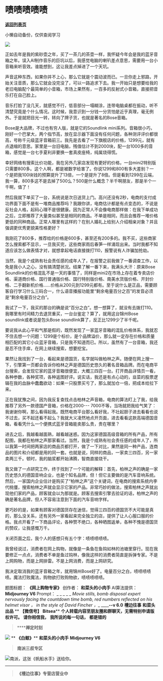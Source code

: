 # 啧啧啧啧啧

[**返回列表页**](/gzh/槽边往事)

小懒自动备份，仅供查阅学习

![](https://mmbiz.qpic.cn/mmbiz_jpg/Ia6gU9JNtkq9afia1JQ0NhMS0RiaTkUD1SUWk3PTdfwhuBBdH9zr80VAB2rQZMsU4HH53E1cLrYpac9ed3ZCMeCw/640?wx_fmt=jpeg&from;=appmsg)

正如去年是我的紫砂壶之年，买了一茶几的茶壶一样，我怀疑今年会是我的蓝牙音箱之年。误入AI制作音乐的巨坑以后，我感觉电脑的喇叭差点意思，需要用一台小音箱来听音效。谁能想到，这让我差点掉进了一个天坑。

声音这种东西，如果你并不上心，那么它就是个震动波而已。一旦你走上邪路，开始关注音质，那么它就会没完没了，可以一路追求下去。我一开始只是想要给我的老旧电脑配个最简单的小音箱，市场上果然有，一百多的反射式小音箱，直接把音乐打在自己脸上。  

音乐打脸了没几天，就感觉不行，低音部分一塌糊涂，连带电脑桌都在振动，听不清楚究竟是个什么情况。这时候，我意识到一分钱一分货怕是近乎真理，毫无例外。于是就把目光一转，转向了牌子货，也就是著名的Bose音箱。  

Bose是大品牌，不过也有穷人版，就是它的Soundlink
mini系列。音箱很小巧，刚好一个巴掌大，两个指节高，放在显示器下面没有任何问题，各种测评评价都很高，号称千元级蓝牙音箱前三。我先是去看了一下旗舰店的价格，1299元，就有点退缩的意思。家里是一台旧电脑，残值估计不到2000块，配一台1000多的音箱，感觉是一台七手夏利非要换一套真皮座椅，纯属烧得慌。  

幸好网络有搜索比价功能，我在另外几家店发现有更好的价格，一台mini2特别版只需要800多。这个人啊，都是被数字给害了。你说1299和800有多大差别？一个是把我100块钱的预算提升了13倍，一个是提升了8倍。但是看到1299在云端，我一算，800多这不是去掉了500么？500是什么概念？半千啊朋友，那是半个一千啊，值了！  

然后我就下单买了一台，系统说是次日送货上门。高兴还没有2秒，电商的支付成功界面下面不是有一堆商品推荐吗？我跟你讲，电商估计都是有点变态的，不说是反社会人格，起码心理不是很健康。因为正常人不会像电商那样做：在我下单成功之后，立即推荐了大量类似甚至是相同的商品。不单是相同，而且会推荐一堆价格更低的同种商品。正常人哪里有这样的？在别人婚礼上给别人介绍相亲对象？并且强调更优秀更貌美性格更好？  

我刚花了800多，推荐给的价格是600多，甚至还有200多的。我不买，这些商家怎么搜索都不显示，一旦我买完，这些商家雨后春笋一样涌现出来。当时我都不知道应该怎么做表情才对，就想拿起电话直接拨打110，报警说有人诈骗加抢劫。

当然，我是个成熟有社会责任感的成年人了，在报警之前我做了一番调查工作，以免是我小人之心，没有搞清楚状况。结果了解一番下来，我满头大汗：原来Bose
Soundlink的价格混乱不是一天的事情了，同样是mini2在市场上存在着专卖店价格、渠道商价格、国行普通版价格、国行特别版价格、南美水货版价格、开封价格、二手翻新机价格......价格从200元到1299元都有。至于说什么是正品，需要顾客自行学习什么三码合一，什么语音播报功能里“剩余电量百分之百”的发音必须是“剩余电量百分之白”。

我试了一下，我买的那台的确是说“百分之白”。想一想算了，就没有去拨打110。我哪里有时间精力去退货重买，一台台鉴定？算了，就用这台锦州Bose
soundlink或者说是包头Bose soundlink算了，反正比1299少了半千呢。

要说我从此心平和气那是假的，既然发现了一家蓝牙音箱的混乱价格体系，我就忍不住去想一个问题：1299是个标价，是个品牌溢价，那么就一定存在价格和质量相匹配的其它小众蓝牙音箱，只是我不知道而已。所以，虽然有了一台音箱，我还是忍不住手痒，在网上继续搜索，想要挖宝。  

果然让我找到了一台，看起来是德国货，名字就叫做柏林之声。随便在网上搜一下，引擎第一页都会告诉你柏林之声是德国历史悠久的著名音箱品牌。而在电商平台搜索，会发现它家的蓝牙音箱很便宜，大概三四百一台。打开商品详情页一看，各种参数，各种奖项，各种返图好评。说实话，我还是有点心动的，韭菜的股票逻辑在我的血脉中蠢蠢欲动：如果一只股票买亏了，那么就加仓一倍，把成本给拉下来。

正在我犹豫之间，因为我反复查找点击柏林之声音箱，电商的算法盯上了我，给我推荐了另外一款德国产音箱，价格在2000---
7000不等，当场就把我给气笑了：我谢谢你啊，那么看得起我。既然电商平台那么看好我，不壮起胆子进去看看也说不过去，买不起还看不起么？我就大义凌然地点开页面，进去看看这款高端德国音箱，看看凭什么一个便携式蓝牙音箱能卖那么贵，贵在哪里？

进去之后，我越看越面熟，越看越迷惑。因为这家德国高级音箱的所有产品，所有配图，我都在柏林之声那家看过。当然，我是个成熟有社会责任感的成年人了，所以我第一时间把两家店的商品页都打开，做了一下对比，果然是同一种产品，连商品的图片和介绍都是用的同一套。也就是说，同样的商品，一家卖三四百，另一家卖两三千。顿时，我的脑浆都开始沸腾，智商直接烧干。  

我又做了一点研究工作，终于找到了一个可能的解释：首先，柏林之声的确是一家历史悠久的德国音响企业，也是个知名品牌，但！但它主要做的是汽车音响系统。然后，一家国内企业估计是购买了“柏林之声”这个关键词，在电商的搜索系统内李代桃僵，搜索柏林之声就会显示它家的产品。非常巧妙的做法，搜索柏林之声就出现他们家的产品，顾客就会以为那就是。顾客去搜索引擎去验证的话，柏林之声的确是著名品牌，但人不容易注意到下面的汽车音响字样。  

更巧妙的是，如果有顾客对德国货存在迷信，觉得三四百的德国货不大可能是真的，那么没关系，还有另外一家看起来完全独立的店，提供了让人心服口服的价格。我点开看了一下商品评论，各种赞不绝口，各种晒图返单，各种不愧是德国货的赞叹，让我感慨万千。

关闭页面之后，我个人的感想只有五个字：啧啧啧啧啧。

我曾经说过，消费者在网上购物，就像是一条鱼在鱼钩如林的池塘里穿行。现在我要修正一点点，消费者不单是鱼过钩林，像我这样的消费者简直是拆弹专家。不是上网购物，而是上网排雷。不是上网消费，而是上网研究。  

我决定取消我的蓝牙音箱之年，就用锦州Bose好了。电量百分之白，啧啧啧啧啧。魔法打败魔法，购物欲打败购物欲，啧啧啧啧啧。  

  

题图标题： **《网上购物专家》** 创作者： **和菜头的小肉手** AI算法提供： **Midjourney V6** Prompt： _ _ _ _
_ _Movie stills, bomb disposal expert nervously facing the countdown time
bomb, red numbers reflected on his helmet visor ， _in the style of David
Fincher ，___ ______\--v 6.0__ **槽边往事** **和菜头 出品** ** **【微信号】** **Bitsea****
**个人转载内容至朋友圈和群聊天，无需特别申请版权许可。** **请你相信我，** **我所说的每一句话，** **都是错的**

>  ******禅定时刻**

![](https://mmbiz.qpic.cn/mmbiz_jpg/Ia6gU9JNtkoAcBchkiaMq41zgNm4yiaruYTIibyRSmCFg5D395PJibHaBsfTGiaIVwV7siaVh50eL3gUm3pu9icEMdZ0g/640?wx_fmt=jpeg&from;=appmsg)
** **《白鲸》**** **和菜头的小肉手** **Midjourney V6**  

>  **南派三叔专区**

![](https://mmbiz.qpic.cn/mmbiz_jpg/Ia6gU9JNtkoAcBchkiaMq41zgNm4yiaruY2Rz4WJJfZ6YTvjJMjBibnW6y4MVlUngzAiaznYOjWMPTib7803W0SVgjg/640?wx_fmt=jpeg&from;=appmsg)南派，这张《帆船水手》送给你。
****

>  **《槽边往事》专营店营业中**

  

